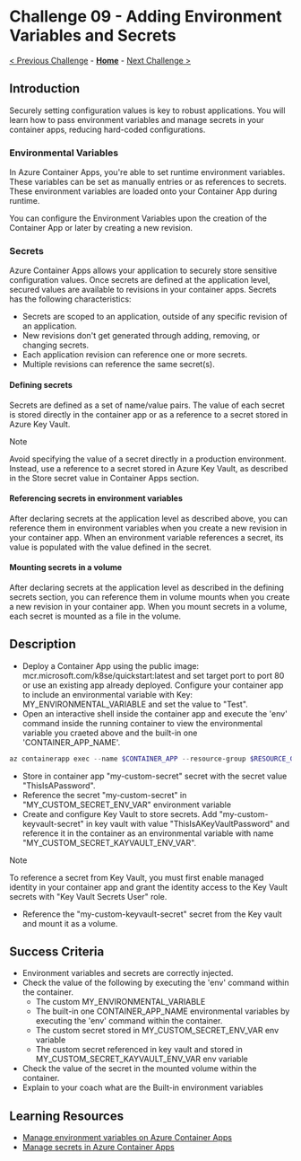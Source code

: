 # Challenge 09 - Adding Environment Variables and Secrets

 [< Previous Challenge](./Challenge-08.md) - **[Home](../README.md)** - [Next Challenge >](./Challenge-10.md)

## Introduction
Securely setting configuration values is key to robust applications. You will learn how to pass environment variables and manage secrets in your container apps, reducing hard-coded configurations.

### Environmental Variables
In Azure Container Apps, you're able to set runtime environment variables. These variables can be set as manually entries or as references to secrets. These environment variables are loaded onto your Container App during runtime.

You can configure the Environment Variables upon the creation of the Container App or later by creating a new revision.

### Secrets

Azure Container Apps allows your application to securely store sensitive configuration values. Once secrets are defined at the application level, secured values are available to revisions in your container apps. Secrets has the following characteristics:
- Secrets are scoped to an application, outside of any specific revision of an application.
- New revisions don't get generated through adding, removing, or changing secrets.
- Each application revision can reference one or more secrets.
- Multiple revisions can reference the same secret(s).

#### Defining secrets
Secrets are defined as a set of name/value pairs. The value of each secret is stored directly in the container app or as a reference to a secret stored in Azure Key Vault.

> [!NOTE]
> Avoid specifying the value of a secret directly in a production environment. Instead, use a reference to a secret stored in Azure Key Vault, as described in the Store secret value in Container Apps section.

#### Referencing secrets in environment variables
After declaring secrets at the application level as described above, you can reference them in environment variables when you create a new revision in your container app. When an environment variable references a secret, its value is populated with the value defined in the secret.

#### Mounting secrets in a volume
After declaring secrets at the application level as described in the defining secrets section, you can reference them in volume mounts when you create a new revision in your container app. When you mount secrets in a volume, each secret is mounted as a file in the volume. 

## Description
- Deploy a Container App using the public image: mcr.microsoft.com/k8se/quickstart:latest and set target port to port 80 or use an existing app already deployed. Configure your container app to include an environmental variable with Key: MY_ENVIRONMENTAL_VARIABLE and set the value to "Test".
- Open an interactive shell inside the container app and execute the 'env' command inside the running container to view the environmental variable you craeted above and the built-in one 'CONTAINER_APP_NAME'.
``` powershell
az containerapp exec --name $CONTAINER_APP --resource-group $RESOURCE_GROUP
```
- Store in container app "my-custom-secret" secret with the secret value "ThisIsAPassword".
- Reference the secret "my-custom-secret" in "MY_CUSTOM_SECRET_ENV_VAR" environment variable
- Create and configure Key Vault to store secrets. Add "my-custom-keyvault-secret" in key vault with value "ThisIsAKeyVaultPassword" and reference it in the container as an environmental variable with name "MY_CUSTOM_SECRET_KAYVAULT_ENV_VAR".
> [!NOTE]
> To reference a secret from Key Vault, you must first enable managed identity in your container app and grant the identity access to the Key Vault secrets with "Key Vault Secrets User" role. 
- Reference the "my-custom-keyvault-secret" secret from the Key vault and mount it as a volume.

## Success Criteria
- Environment variables and secrets are correctly injected.
- Check the value of the following by executing the 'env' command within the container.
    - The custom MY_ENVIRONMENTAL_VARIABLE
    - The built-in one CONTAINER_APP_NAME environmental variables by executing the 'env' command within the container.
    - The custom secret stored in MY_CUSTOM_SECRET_ENV_VAR env variable
    - The custom secret referenced in key vault and stored in MY_CUSTOM_SECRET_KAYVAULT_ENV_VAR env variable
- Check the value of the secret in the mounted volume within the container.
- Explain to your coach what are the Built-in environment variables

## Learning Resources
- [Manage environment variables on Azure Container Apps](https://learn.microsoft.com/en-us/azure/container-apps/environment-variables)
- [Manage secrets in Azure Container Apps](https://learn.microsoft.com/en-us/azure/container-apps/manage-secrets)
